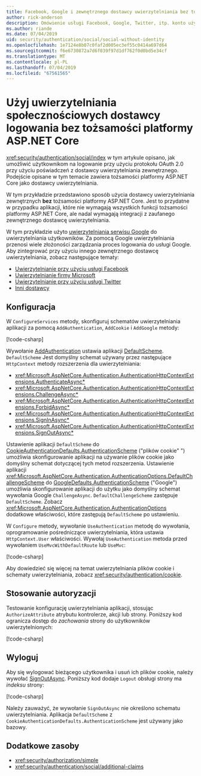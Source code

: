 ```yaml
---
title: Facebook, Google i zewnętrznego dostawcy uwierzytelniania bez tożsamości platformy ASP.NET Core
author: rick-anderson
description: Omówienie usługi Facebook, Google, Twitter, itp. konto użytkownika uwierzytelniania bez tożsamości platformy ASP.NET Core.
ms.author: riande
ms.date: 07/04/2019
uid: security/authentication/social/social-without-identity
ms.openlocfilehash: 1e7124e8b07c0faf2d005ec3ef55c0414a697d64
ms.sourcegitcommit: f6e6730872a7d6f039f97d1df762f0d0bd5e34cf
ms.translationtype: MT
ms.contentlocale: pl-PL
ms.lasthandoff: 07/04/2019
ms.locfileid: "67561565"
---
```

# <a name="use-social-sign-in-provider-authentication-without-aspnet-core-identity"></a>Użyj uwierzytelniania społecznościowych dostawcy logowania bez tożsamości platformy ASP.NET Core

<xref:security/authentication/social/index> w tym artykule opisano, jak umożliwić użytkownikom na logowanie przy użyciu protokołu OAuth 2.0 przy użyciu poświadczeń z dostawcy uwierzytelniania zewnętrznego. Podejście opisane w tym temacie zawiera tożsamości platformy ASP.NET Core jako dostawcy uwierzytelniania.

W tym przykładzie przedstawiono sposób użycia dostawcy uwierzytelniania zewnętrznych **bez** tożsamości platformy ASP.NET Core. Jest to przydatne w przypadku aplikacji, które nie wymagają wszystkich funkcji tożsamości platformy ASP.NET Core, ale nadal wymagają integracji z zaufanego zewnętrznego dostawcę uwierzytelniania.

W tym przykładzie użyto [uwierzytelniania serwisu Google](xref:security/authentication/google-logins) do uwierzytelniania użytkowników. Za pomocą Google uwierzytelniania przenosi wiele złożoności zarządzania proces logowania do usługi Google. Aby zintegrować przy użyciu innego zewnętrznego dostawcę uwierzytelniania, zobacz następujące tematy:

* [Uwierzytelnianie przy użyciu usługi Facebook](xref:security/authentication/facebook-logins)
* [Uwierzytelnianie firmy Microsoft](xref:security/authentication/microsoft-logins)
* [Uwierzytelnianie przy użyciu usługi Twitter](xref:security/authentication/twitter-logins)
* [Inni dostawcy](xref:security/authentication/otherlogins)

## <a name="configuration"></a>Konfiguracja

W `ConfigureServices` metody, skonfiguruj schematów uwierzytelniania aplikacji za pomocą `AddAuthentication`, `AddCookie` i `AddGoogle` metody:

[!code-csharp[](social-without-identity/sample/Startup.cs?name=snippet1)]

Wywołanie [AddAuthentication](/dotnet/api/microsoft.extensions.dependencyinjection.authenticationservicecollectionextensions.addauthentication#Microsoft_Extensions_DependencyInjection_AuthenticationServiceCollectionExtensions_AddAuthentication_Microsoft_Extensions_DependencyInjection_IServiceCollection_System_Action_Microsoft_AspNetCore_Authentication_AuthenticationOptions__) ustawia aplikacji [DefaultScheme](xref:Microsoft.AspNetCore.Authentication.AuthenticationOptions.DefaultScheme). `DefaultScheme` Jest domyślny schemat używany przez następujące `HttpContext` metody rozszerzenia dla uwierzytelniania:

* <xref:Microsoft.AspNetCore.Authentication.AuthenticationHttpContextExtensions.AuthenticateAsync*>
* <xref:Microsoft.AspNetCore.Authentication.AuthenticationHttpContextExtensions.ChallengeAsync*>
* <xref:Microsoft.AspNetCore.Authentication.AuthenticationHttpContextExtensions.ForbidAsync*>
* <xref:Microsoft.AspNetCore.Authentication.AuthenticationHttpContextExtensions.SignInAsync*>
* <xref:Microsoft.AspNetCore.Authentication.AuthenticationHttpContextExtensions.SignOutAsync*>

Ustawienie aplikacji `DefaultScheme` do [CookieAuthenticationDefaults.AuthenticationScheme](xref:Microsoft.AspNetCore.Authentication.Cookies.CookieAuthenticationDefaults.AuthenticationScheme) ("plików cookie" ") umożliwia skonfigurowanie aplikacji na używanie plików cookie jako domyślny schemat dotyczącej tych metod rozszerzenia. Ustawienie aplikacji <xref:Microsoft.AspNetCore.Authentication.AuthenticationOptions.DefaultChallengeScheme> do [GoogleDefaults.AuthenticationScheme](xref:Microsoft.AspNetCore.Authentication.Google.GoogleDefaults.AuthenticationScheme) ("Google") umożliwia skonfigurowanie aplikacji do użytku jako domyślny schemat wywołania Google `ChallengeAsync`. `DefaultChallengeScheme` zastępuje `DefaultScheme`. Zobacz <xref:Microsoft.AspNetCore.Authentication.AuthenticationOptions> dodatkowe właściwości, które zastępują `DefaultScheme` po ustawieniu.

W `Configure` metody, wywołanie `UseAuthentication` metodę do wywołania, oprogramowanie pośredniczące uwierzytelniania, która ustawia `HttpContext.User` właściwości. Wywołaj `UseAuthentication` metoda przed wywołaniem `UseMvcWithDefaultRoute` lub `UseMvc`:

[!code-csharp[](social-without-identity/sample/Startup.cs?name=snippet2)]

Aby dowiedzieć się więcej na temat uwierzytelniania plików cookie i schematy uwierzytelniania, zobacz <xref:security/authentication/cookie>.

## <a name="applying-authorization"></a>Stosowanie autoryzacji

Testowanie konfigurację uwierzytelniania aplikacji, stosując `AuthorizeAttribute` atrybutu kontrolerze, akcji lub strony. Poniższy kod ogranicza dostęp do *zachowania* strony do użytkowników uwierzytelnionych:

[!code-csharp[](social-without-identity/sample/Pages/Privacy.cshtml.cs?name=snippet&highlight=1)]

## <a name="sign-out"></a>Wyloguj

Aby się wylogować bieżącego użytkownika i usuń ich plików cookie, należy wywołać [SignOutAsync](/dotnet/api/microsoft.aspnetcore.authentication.authenticationhttpcontextextensions.signoutasync?view=aspnetcore-2.0). Poniższy kod dodaje `Logout` obsługi strony ma *indeksu* strony:

[!code-csharp[](social-without-identity/sample/Pages/Index.cshtml.cs?name=snippet&highlight=7-11)]

Należy zauważyć, że wywołanie `SignOutAsync` nie określono schematu uwierzytelniania. Aplikacja `DefaultScheme` z `CookieAuthenticationDefaults.AuthenticationScheme` jest używany jako bazowy.

## <a name="additional-resources"></a>Dodatkowe zasoby

* <xref:security/authorization/simple>
* <xref:security/authentication/social/additional-claims>

